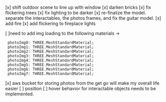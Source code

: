 <!-- for dev purposes only -->
[x] shift outdoor scene to line up with window
[x] darken bricks
[x] fix flickering trees
[x] fix lighting to be darker 
[x] re-finalize the model. separate the interactables, the photos frames, and fix the guitar model. 
[x] add fire
[x] add flickering to fireplace lights

[ ]need to add img loading to the following materials -> 
   ``` 
    photoImg0: THREE.MeshStandardMaterial;
    photoImg1: THREE.MeshStandardMaterial;
    photoImg2: THREE.MeshStandardMaterial;
    photoImg3: THREE.MeshStandardMaterial;
    photoImg4: THREE.MeshStandardMaterial;
    photoImg5: THREE.MeshStandardMaterial;
    photoImg6: THREE.MeshStandardMaterial;
    photoImg7: THREE.MeshStandardMaterial;
```
[x]  aws bucket for storing photos from the get go will make my overall life easier
[ ] position 
[ ] hover behavior for interactable objects needs to be implemented.

